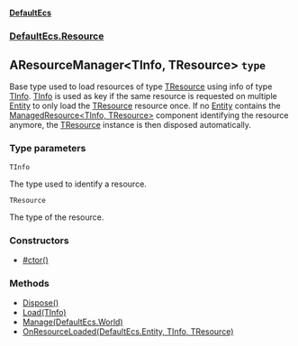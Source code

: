 #### [DefaultEcs](./DefaultEcs.md 'DefaultEcs')
### [DefaultEcs.Resource](./DefaultEcs.md#DefaultEcs-Resource 'DefaultEcs.Resource')
## AResourceManager&lt;TInfo, TResource&gt; `type`
Base type used to load resources of type [TResource](#DefaultEcs-Resource-AResourceManager-TInfo-_TResource--TResource 'DefaultEcs.Resource.AResourceManager&lt;TInfo, TResource&gt;.TResource') using info of type [TInfo](#DefaultEcs-Resource-AResourceManager-TInfo-_TResource--TInfo 'DefaultEcs.Resource.AResourceManager&lt;TInfo, TResource&gt;.TInfo').
[TInfo](#DefaultEcs-Resource-AResourceManager-TInfo-_TResource--TInfo 'DefaultEcs.Resource.AResourceManager&lt;TInfo, TResource&gt;.TInfo') is used as key if the same resource is requested on multiple [Entity](./DefaultEcs-Entity.md 'DefaultEcs.Entity') to only load the [TResource](#DefaultEcs-Resource-AResourceManager-TInfo-_TResource--TResource 'DefaultEcs.Resource.AResourceManager&lt;TInfo, TResource&gt;.TResource') resource once.
If no [Entity](./DefaultEcs-Entity.md 'DefaultEcs.Entity') contains the [ManagedResource&lt;TInfo, TResource&gt;](./DefaultEcs-Resource-ManagedResource-TInfo-_TResource-.md 'DefaultEcs.Resource.ManagedResource&lt;TInfo, TResource&gt;') component identifying the resource anymore, the [TResource](#DefaultEcs-Resource-AResourceManager-TInfo-_TResource--TResource 'DefaultEcs.Resource.AResourceManager&lt;TInfo, TResource&gt;.TResource') instance is then disposed automatically.
### Type parameters

<a name='DefaultEcs-Resource-AResourceManager-TInfo-_TResource--TInfo'></a>
`TInfo`

The type used to identify a resource.

<a name='DefaultEcs-Resource-AResourceManager-TInfo-_TResource--TResource'></a>
`TResource`

The type of the resource.
### Constructors
- [#ctor()](./DefaultEcs-Resource-AResourceManager-TInfo-_TResource---ctor().md 'DefaultEcs.Resource.AResourceManager&lt;TInfo, TResource&gt;.#ctor()')
### Methods
- [Dispose()](./DefaultEcs-Resource-AResourceManager-TInfo-_TResource--Dispose().md 'DefaultEcs.Resource.AResourceManager&lt;TInfo, TResource&gt;.Dispose()')
- [Load(TInfo)](./DefaultEcs-Resource-AResourceManager-TInfo-_TResource--Load(TInfo).md 'DefaultEcs.Resource.AResourceManager&lt;TInfo, TResource&gt;.Load(TInfo)')
- [Manage(DefaultEcs.World)](./DefaultEcs-Resource-AResourceManager-TInfo-_TResource--Manage(DefaultEcs-World).md 'DefaultEcs.Resource.AResourceManager&lt;TInfo, TResource&gt;.Manage(DefaultEcs.World)')
- [OnResourceLoaded(DefaultEcs.Entity, TInfo, TResource)](./DefaultEcs-Resource-AResourceManager-TInfo-_TResource--OnResourceLoaded(DefaultEcs-Entity-_TInfo-_TResource).md 'DefaultEcs.Resource.AResourceManager&lt;TInfo, TResource&gt;.OnResourceLoaded(DefaultEcs.Entity, TInfo, TResource)')
